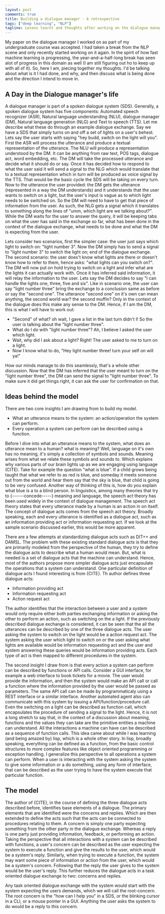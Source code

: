 ```yaml
---
layout: post
comments: true
title: Building a dialogue manager - A retrospective
tags: ["deep learning", "NLP"]
tagline: Lesons learnt and thoughts after working on the dialogue management model
---
```


My paper on the dialogue manager I worked on as part of my undergraduate course was accepted. I had taken a break from the NLP scene and only recently started working on it again. In the spirit of how fast machine learning is progressing, the year-and-a-half-long break has seen alot of progress in this domain as well (I am still figuring out ho to keep up with all of it). So, here I am, piecing together my thoughts. I'd be talking about what is it I had done, and why, and then discuss what is being done and the direction I intend to move in. 

## A Day in the Dialogue manager's life

A dialogue manager is part of a spoken dialogue system (SDS). Generally, a spoken dialogue system has five components: Automated speech recognizer (ASR), Natural language understanding (NLU), dialogue manager (DM), Natural language generation (NLG) and Text to speech (TTS). Let me describe what these do through an example dialogue exchange. Say we have a SDS that simply turns on and off a set of lights on a user's behest. Lets say the user starts with saying "hey budd, switch on the light will you". First the ASR will process the utterance and produce a textual representation of the utterance. The NLU will produce a representation understood by the DM. It can be anything from raw text, POS tags, dialogue act, word embedding, etc. The DM will take the processed utterance and decide what it should do or say. Once it has decided how to respond to what the user said it will send a signal to the NLG which would translate that to a textual representation which in turn will be produced as voice signal by the TTS. That would be the basic cycle the SDS will be taking on every turn. Now to the utterance the user provided: the DM gets the utterance (represented in a way the DM understands) and it understands that the user wants to switch on a light, but the user's input is vague as to which light needs to be switched on. So the DM will need to have to get that piece of information from the user. As such, the NLG gets a signal which it translates to something along the lines of "umm, which light are we talking about?". While the DM waits for the user to answer the query, it will be keeping tabs on what the user has said in the exchange so far, what has been done in the context of the dialogue exchange, what needs to be done and what the DM is expecting from the user. 

Lets consider two scenarios, first the simpler case: the user just says which light to switch on: "light number 3". Now the DM simply has to send a signal to "light number 3" to switch the light on; end of the dialogue exchange. The second scenario: the user does't know what lights are there or doesn't know how to refer to them, hence  asks: "what lights can you switch on?". The DM will now put on hold trying to switch on a light and infer what are the lights it can actually work with. Once it has inferred said information, it will relay the information to the user. Lets say the DM decides to say "I can handle the lights one, three, five and six". Like in scenario one, the user can say "light number three" bring the exchange to a conclusion same as before or say the "second one". The utterance "second one" on it's own can mean anything, the second world war? the second muffin? Only in the context of the dialogue does this make any sense to the DM. Hence, if I am the DM, this is what I will have to work out:

- "Second" of what? oh wait, I gave a list in the last turn didn't I! So the user is talking about the "light number three".
- What do I do with "light number three"? Ah, I believe I asked the user which light.
- Wait, why did I ask about a light? Right! The user asked to me to turn on a light.
- Now I know what to do, "Hey light number three! turn your self on will ya!"

How our minds manage to do this seamlessly, that's a whole other discussion. Now that the DM has inferred that the user meant to turn on the "light number three", the DM can send the signal to "light number three". To make sure it did get things right, it can ask the user for confirmation on that.

## Ideas behind the model

There are two core insights I am drawing from to build my model. 

- What an utterance means to the system: an action/operation the system can perform.
- Every operation a system can perform can be described using a function.

Before I dive into what an utterance means to the system, what does an utterance mean to a human? what is meaning? Well, language on it's own has no meaning, it's simply a collection of symbols and sounds. Meaning arises from what we relate these symbols and sounds to. Which explains why various parts of our brain lights up as we are engaging using language (CITE). Take for example the question "what is blue". If a child grows being taught that what we refer to as red is blue, and someday it meets someone out from the world and hear them say that the sky is blue, that child is going to be very confused. Another way of thinking of this is, how do you explain what blue is a to a blind person. In linguistics, among many theories that try to {------concede-----} meaning and language, the speech act theory has been used widely in the context of dialogue management. The speech act theory states that every utterance made by a human is an action in on itself. The concept of dialogue acts comes from the speech act theory. Broadly speaking, each and every utterance is identified as a dialogue act, such as an information providing act or information requesting act. If we look at the sample scenario discussed earlier, this would be more apparent. 

There are a few attempts at standardizing dialogue acts such as DIT++ and DAMSL. The problem with these existing standard dialogue acts is that they are primarily modeled from the perspective of the human, they try to define the dialogue acts to describe what a human would mean. But, what is needed is a set of dialogue acts that the machine can understand. Hence, most of the authors propose more simpler dialogue acts just encapsulate the operations that a system can understand. One particular definition of dialogue acts I found interesting is from {CITE}. Th author defines three dialogue acts: 

- Information providing act
- Information requesting act
- Action request act

The author identifies that the interaction between a user and a system would only require either both parties exchanging information or asking the other to perform an action, such as switching on the a light. If the previously described dialogue exchange is considered, it can be seen that the all the utterances can be described by one of the three dialogue acts. The user asking the system to switch on the light would be a action request act. The system asking the user which light to switch on or the user asking what lights are available would be information requesting act and the user and system answering these queries would be information providing acts. Each type of act is then mapped to different procedures in the system.

The second insight I draw from is that every action a system can perform can be described by functions or API calls. Consider a GUI interface, for example a web interface to book tickets for a movie. The user would provide the information, and then the system would make an API call or call a function where the information provided by the user would be passed as parameters. The same API call can be made by programmaticaly using a REST interface or a similar interface. Another automated agent also can communicate with this system by issuing a API/function/procedure call. Even the switching on a light can be described as function call, which encapsulates the procedure of sending a signal to the light. Hence, it is not a long stretch to say that, in the context of a discussion about meaning, functions and the values they can take are the primitive entities a machine can understand. All the interactions a machine can have can be described as a sequence of function calls. This idea came about while I was learning (and being amazed by) lisp, which is a whole other story. In lisp, broadly speaking, everything can be defined as a function, from the basic control structures to more complex features like object oriented programming or exception handling. I generalize this perspective to all operations a system can perform. When a user is interacting with the system asking the system to give some information or a do something, using any form of interface, that can be described as the user trying to have the system execute that particular function.

## The model

The author of {CITE}, in the course of defining the three dialogue acts described before, identifies base elements of a dialogue. The primary elements that are identified were the concerns and replies. Which are then extended to define the acts such that the acts can be connected to procedures relating to them. A concern is simply one party expecting something from the other party in the dialogue exchange. Whereas a reply is one party just providing information, feedback, or performing an action. Taking the perspective that all interactions with a system can be described with functions, a user's concern can be described as the user expecting the system to execute a function and give the results to the user, which would be a system's reply. Similarly, when trying to execute a function, the system may want some piece of information or action from the user, which would be a system's concern. Following that the reply the user gives to the system would be the user's reply. This further reduces the dialogue acts in a task oriented dialogue exchange to two: concerns and replies. 

Any task oriented dialogue exchange with the system would start with the system expecting the users demands, which we will call the root-concern. The root concern is the "how can I help you" in a SDS, or the blinking cursor in a CLI, or a mouse pointer in a GUI. Anything the user asks the system to do would be a reply to this concern. 
